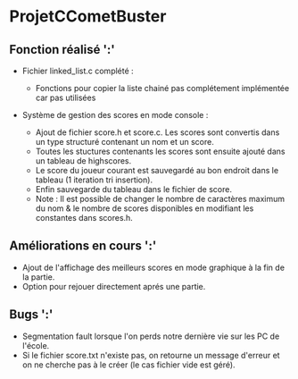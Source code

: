 # ProjetCCometBuster

## Fonction réalisé ':'

- Fichier linked_list.c complété :
  - Fonctions pour copier la liste chainé pas complétement implémentée car pas utilisées

- Système de gestion des scores en mode console :
  - Ajout de fichier score.h et score.c. Les scores sont convertis dans un type structuré contenant un nom et un score.
  - Toutes les stuctures contenants les scores sont ensuite ajouté dans un tableau de highscores.
  - Le score du joueur courant est sauvegardé au bon endroit dans le tableau (1 iteration tri insertion).
  - Enfin sauvegarde du tableau dans le fichier de score.
  - Note : Il est possible de changer le nombre de caractères maximum du nom & le nombre de scores disponibles en modifiant les constantes dans scores.h.

## Améliorations en cours ':'

- Ajout de l'affichage des meilleurs scores en mode graphique à la fin de la partie.
- Option pour rejouer directement aprés une partie.

## Bugs ':'

- Segmentation fault lorsque l'on perds notre dernière vie sur les PC de l'école.
- Si le fichier score.txt n'existe pas, on retourne un message d'erreur et on ne cherche pas à le créer (le cas fichier vide est géré).
